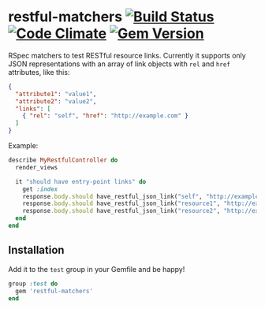 # restful-matchers [![Build Status](https://travis-ci.org/marcoshack/restful-matchers.png?branch=master)](https://travis-ci.org/marcoshack/restful-matchers) [![Code Climate](https://codeclimate.com/github/marcoshack/restful-matchers.png)](https://codeclimate.com/github/marcoshack/restful-matchers) [![Gem Version](https://badge.fury.io/rb/restful-matchers.png)](http://badge.fury.io/rb/restful-matchers)

RSpec matchers to test RESTful resource links. Currently it supports only JSON representations with an array of link objects with `rel` and `href` attributes, like this:

```json
{
  "attribute1": "value1",
  "attribute2": "value2",
  "links": [
    { "rel": "self", "href": "http://example.com" }
  ]
}
```

Example:

```ruby
describe MyRestfulController do
  render_views

  it "should have entry-point links" do
    get :index
    response.body.should have_restful_json_link("self", "http://example.com")
    response.body.should have_restful_json_link("resource1", "http://example.com/resource1")
    response.body.should have_restful_json_link("resource2", "http://example.com/resource2")
  end
end
```

## Installation

Add it to the `test` group in your Gemfile and be happy!

```ruby
group :test do
  gem 'restful-matchers'
end
```
